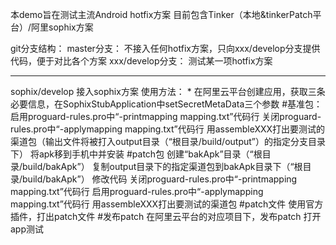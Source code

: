 本demo旨在测试主流Android hotfix方案
    目前包含Tinker（本地&tinkerPatch平台）/阿里sophix方案

git分支结构：
    master分支：
        不接入任何hotfix方案，只向xxx/develop分支提供代码，便于对比各个方案
    xxx/develop分支：
        测试某一项hotfix方案

---------------------------------------
sophix/develop
    接入sophix方案
    使用方法：
        * 在阿里云平台创建应用，获取三条必要信息，在SophixStubApplication中setSecretMetaData三个参数
        #基准包：
            启用proguard-rules.pro中“-printmapping mapping.txt”代码行
            关闭proguard-rules.pro中“-applymapping mapping.txt”代码行
            用assembleXXX打出要测试的渠道包（输出文件将被打入output目录（“根目录/build/output”）的指定分支目录下）
            将apk移到手机中并安装
        #patch包
            创建“bakApk”目录（“根目录/build/bakApk”）
            复制output目录下的指定渠道包到bakApk目录下（“根目录/build/bakApk”）
            修改代码
            关闭proguard-rules.pro中“-printmapping mapping.txt”代码行
            启用proguard-rules.pro中“-applymapping mapping.txt”代码行
            用assembleXXX打出要测试的渠道包
        #patch文件
            使用官方插件，打出patch文件
        #发布patch
            在阿里云平台的对应项目下，发布patch
        打开app测试